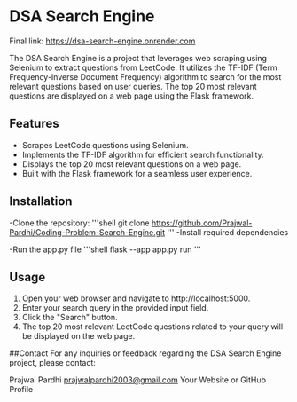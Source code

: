 # DSA Search Engine

Final link: https://dsa-search-engine.onrender.com

The DSA Search Engine is a project that leverages web scraping using Selenium to extract questions from LeetCode. It utilizes the TF-IDF (Term Frequency-Inverse Document Frequency) algorithm to search for the most relevant questions based on user queries. The top 20 most relevant questions are displayed on a web page using the Flask framework.

## Features

- Scrapes LeetCode questions using Selenium.
- Implements the TF-IDF algorithm for efficient search functionality.
- Displays the top 20 most relevant questions on a web page.
- Built with the Flask framework for a seamless user experience.

## Installation
-Clone the repository: 
 '''shell
 git clone https://github.com/Prajwal-Pardhi/Coding-Problem-Search-Engine.git
'''
-Install required dependencies

-Run the app.py file
'''shell
flask --app app.py run
'''

## Usage
1. Open your web browser and navigate to http://localhost:5000.
2. Enter your search query in the provided input field.
3. Click the "Search" button.
4. The top 20 most relevant LeetCode questions related to your query will be displayed on the web page.
   
##Contact
For any inquiries or feedback regarding the DSA Search Engine project, please contact:

Prajwal Pardhi
prajwalpardhi2003@gmail.com
Your Website or GitHub Profile
